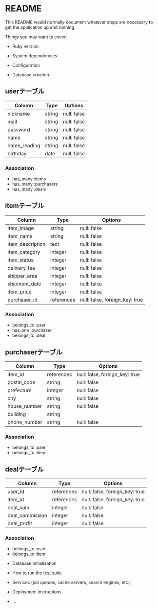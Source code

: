# README

This README would normally document whatever steps are necessary to get the
application up and running.

Things you may want to cover:

* Ruby version

* System dependencies

* Configuration

* Database creation

## userテーブル

| Column       | Type    | Options     |
| ------------ | ------- | ----------- |
| nickname     | string  | null: false |
| mail         | string  | null: false |
| password     | string  | null: false |
| name         | string  | null: false |
| name_reading | string  | null: false |
| birthday     | date    | null: false |

### Association
- has_many :items
- has_many :purchasers
- has_many :deals


## itemテーブル

| Column           | Type       | Options                        |
|------------------|------------|--------------------------------|
| item_image       | string     | null: false                    |
| item_name        | string     | null: false                    |
| item_description | text       | null: false                    |
| item_category    | integer    | null: false                    |
| item_status      | integer    | null: false                    |
| delivery_fee     | integer    | null: false                    |
| shipper_area     | integer    | null: false                    |
| shipment_date    | integer    | null: false                    |
| item_price       | integer    | null: false                    |
| purchaser_id     | references | null: false, foreign_key: true |

### Association
- belongs_to :user
- has_one    :purchaser
- belongs_to :deal


## purchaserテーブル

| Column       | Type       | Options                        |
|--------------|------------|--------------------------------|
| item_id      | references | null: false, foreign_key: true |
| postal_code  | string    | null: false                    |
| prefecture   | integer    | null: false                    |
| city         | string     | null: false                    |
| house_number | string     | null: false                    |
| building     | string     |                                |
| phone_number | string     | null: false                    |

### Association
- belongs_to :user
- belongs_to :item


## dealテーブル

| Column          | Type       | Options                        |
|-----------------|------------|--------------------------------|
| user_id         | references | null: false, foreign_key: true |
| item_id         | references | null: false, foreign_key: true |
| deal_sum        | integer    | null: false                    |
| deal_commission | integer    | null: false                    |
| deal_profit     | integer    | null: false                    |

### Association
- belongs_to :user
- belongs_to :item


* Database initialization

* How to run the test suite

* Services (job queues, cache servers, search engines, etc.)

* Deployment instructions

* ...
